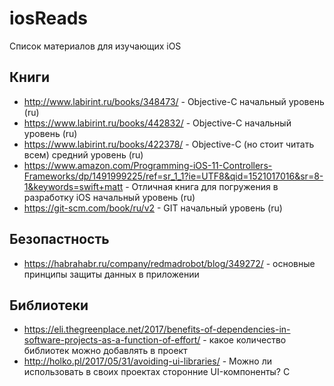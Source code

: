 # iosReads
Список материалов для изучающих iOS

## Книги
* http://www.labirint.ru/books/348473/ - Objective-C начальный уровень (ru)
* https://www.labirint.ru/books/442832/ - Objective-C начальный уровень (ru)
* https://www.labirint.ru/books/422378/ - Objective-C (но стоит читать всем) средний уровень (ru)
* https://www.amazon.com/Programming-iOS-11-Controllers-Frameworks/dp/1491999225/ref=sr_1_1?ie=UTF8&qid=1521017016&sr=8-1&keywords=swift+matt - Отличная книга для погружения в разработку iOS начальный уровень (ru)
* https://git-scm.com/book/ru/v2 - GIT начальный уровень (ru)

## Безопастность

* https://habrahabr.ru/company/redmadrobot/blog/349272/ - основные принципы защиты данных в приложении

## Библиотеки
* https://eli.thegreenplace.net/2017/benefits-of-dependencies-in-software-projects-as-a-function-of-effort/ - какое количество библиотек можно добавлять в проект
* http://holko.pl/2017/05/31/avoiding-ui-libraries/ - Можно ли использовать в своих проектах сторонние UI-компоненты? С
